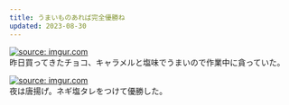 ```yaml
---
title: うまいものあれば完全優勝ね
updated: 2023-08-30
---
```


<a href="https://imgur.com/VcjQFZy"><img src="https://i.imgur.com/VcjQFZy.jpg" title="source: imgur.com" /></a>  
昨日買ってきたチョコ、キャラメルと塩味でうまいので作業中に貪っていた。

<a href="https://imgur.com/0Ra7LF6"><img src="https://i.imgur.com/0Ra7LF6.jpg" title="source: imgur.com" /></a>  
夜は唐揚げ。ネギ塩タレをつけて優勝した。
